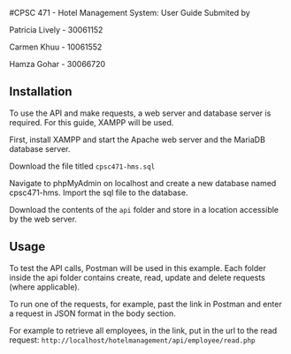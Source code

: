 #CPSC 471 - Hotel Management System: User Guide
Submited by

Patricia Lively - 30061152

Carmen Khuu - 10061552

Hamza Gohar - 30066720


## Installation

To use the API and make requests, a web server and database server is required. For this guide, XAMPP will be used.

First, install XAMPP and start the Apache web server and the MariaDB database server.

Download the file titled
```cpsc471-hms.sql```

Navigate to phpMyAdmin on localhost and create a new database named cpsc471-hms. Import the sql file to the database.

Download the contents of the ```api``` folder and store in a location accessible by the web server.

## Usage

To test the API calls, Postman will be used in this example. Each folder inside the api folder contains create, read, update and delete requests (where applicable).

To run one of the requests, for example, past the link in Postman and enter a request in JSON format in the body section.

For example to retrieve all employees, in the link, put in the url to the read request:
```http://localhost/hotelmanagement/api/employee/read.php```